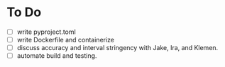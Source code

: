 # To Do

- [ ] write pyproject.toml
- [ ] write Dockerfile and containerize
- [ ] discuss accuracy and interval stringency with Jake, Ira, and Klemen.
- [ ] automate build and testing.
